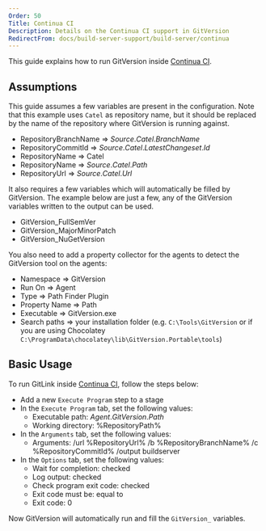 ```yaml
---
Order: 50
Title: Continua CI
Description: Details on the Continua CI support in GitVersion
RedirectFrom: docs/build-server-support/build-server/continua
---
```


This guide explains how to run GitVersion inside [Continua CI](https://www.finalbuilder.com/continua-ci).

## Assumptions

This guide assumes a few variables are present in the configuration. Note that
this example uses `Catel` as repository name, but it should be replaced by the
name of the repository where GitVersion is running against.

*   RepositoryBranchName => $Source.Catel.BranchName$
*   RepositoryCommitId => $Source.Catel.LatestChangeset.Id$
*   RepositoryName => Catel
*   RepositoryName => $Source.Catel.Path$
*   RepositoryUrl => $Source.Catel.Url$

It also requires a few variables which will automatically be filled by
GitVersion. The example below are just a few, any of the GitVersion variables
written to the output can be used.

*   GitVersion_FullSemVer
*   GitVersion_MajorMinorPatch
*   GitVersion_NuGetVersion

You also need to add a property collector for the agents to detect the
GitVersion tool on the agents:

*   Namespace => GitVersion
*   Run On => Agent
*   Type => Path Finder Plugin
*   Property Name => Path
*   Executable => GitVersion.exe
*   Search paths => your installation folder (e.g. `C:\Tools\GitVersion` or if you
    are using Chocolatey `C:\ProgramData\chocolatey\lib\GitVersion.Portable\tools`)

## Basic Usage

To run GitLink inside [Continua CI](https://www.finalbuilder.com/continua-ci),
follow the steps below:

*   Add a new `Execute Program` step to a stage
*   In the `Execute Program` tab, set the following values:
    *   Executable path: $Agent.GitVersion.Path$
    *   Working directory: %RepositoryPath%
*   In the `Arguments` tab, set the following values:
    *   Arguments: /url %RepositoryUrl% /b %RepositoryBranchName% /c %RepositoryCommitId% /output buildserver
*   In the `Options` tab, set the following values:
    *   Wait for completion: checked
    *   Log output: checked
    *   Check program exit code: checked
    *   Exit code must be: equal to
    *   Exit code: 0

Now GitVersion will automatically run and fill the `GitVersion_` variables.
